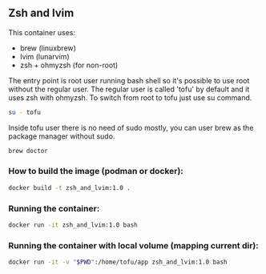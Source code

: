 ## Zsh and lvim

This container uses:
* brew (linuxbrew)
* lvim (lunarvim)
* zsh + ohmyzsh (for non-root)

The entry point is root user running bash shell so it's possible to use root without the regular user.
The regular user is called 'tofu' by default and it uses zsh with ohmyzsh.
To switch from root to tofu just use su command.
```bash
su - tofu
```
Inside tofu user there is no need of sudo mostly, you can user brew as the package manager without sudo.
```bash
brew doctor
```

### How to build the image (podman or docker):
```bash
docker build -t zsh_and_lvim:1.0 .
```

### Running the container:
```bash
docker run -it zsh_and_lvim:1.0 bash
```

### Running the container with local volume (mapping current dir):
```bash
docker run -it -v "$PWD":/home/tofu/app zsh_and_lvim:1.0 bash
```

